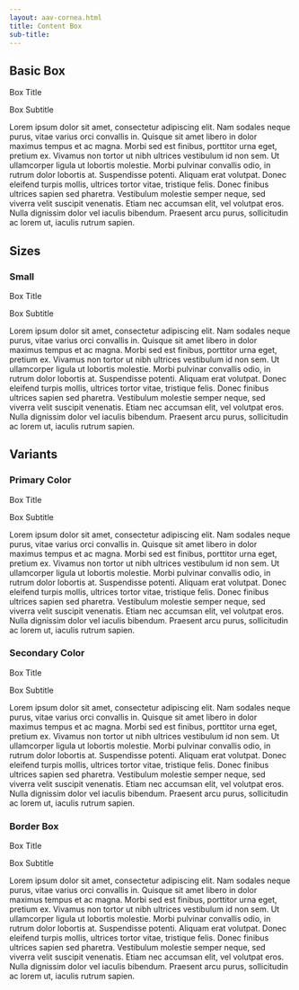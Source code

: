 ```yaml
--- 
layout: aav-cornea.html 
title: Content Box
sub-title:
---
```


## Basic Box

<div class="element-box">
    <div class="box">
        <p class="box__title">Box Title</p>
        <p class="box__sub-title">Box Subtitle</p>
        <p>Lorem ipsum dolor sit amet, consectetur adipiscing elit. Nam sodales neque purus, vitae varius orci convallis in. Quisque sit amet libero in dolor maximus tempus et ac magna. Morbi sed est finibus, porttitor urna eget, pretium ex. Vivamus non tortor ut nibh ultrices vestibulum id non sem. Ut ullamcorper ligula ut lobortis molestie. Morbi pulvinar convallis odio, in rutrum dolor lobortis at. Suspendisse potenti. Aliquam erat volutpat. Donec eleifend turpis mollis, ultrices tortor vitae, tristique felis. Donec finibus ultrices sapien sed pharetra. Vestibulum molestie semper neque, sed viverra velit suscipit venenatis. Etiam nec accumsan elit, vel volutpat eros. Nulla dignissim dolor vel iaculis bibendum. Praesent arcu purus, sollicitudin ac lorem ut, iaculis rutrum sapien. </p>
    </div>
</div>

## Sizes
### Small

<div class="element-box">
    <div class="box box--sm">
        <p class="box__title">Box Title</p>
        <p class="box__sub-title">Box Subtitle</p>
        <p>Lorem ipsum dolor sit amet, consectetur adipiscing elit. Nam sodales neque purus, vitae varius orci convallis in. Quisque sit amet libero in dolor maximus tempus et ac magna. Morbi sed est finibus, porttitor urna eget, pretium ex. Vivamus non tortor ut nibh ultrices vestibulum id non sem. Ut ullamcorper ligula ut lobortis molestie. Morbi pulvinar convallis odio, in rutrum dolor lobortis at. Suspendisse potenti. Aliquam erat volutpat. Donec eleifend turpis mollis, ultrices tortor vitae, tristique felis. Donec finibus ultrices sapien sed pharetra. Vestibulum molestie semper neque, sed viverra velit suscipit venenatis. Etiam nec accumsan elit, vel volutpat eros. Nulla dignissim dolor vel iaculis bibendum. Praesent arcu purus, sollicitudin ac lorem ut, iaculis rutrum sapien. </p>
    </div>
</div>

## Variants
### Primary Color
<div class="element-box">
    <div class="box box--primary">
        <p class="box__title">Box Title</p>
        <p class="box__sub-title">Box Subtitle</p>
        <p>Lorem ipsum dolor sit amet, consectetur adipiscing elit. Nam sodales neque purus, vitae varius orci convallis in. Quisque sit amet libero in dolor maximus tempus et ac magna. Morbi sed est finibus, porttitor urna eget, pretium ex. Vivamus non tortor ut nibh ultrices vestibulum id non sem. Ut ullamcorper ligula ut lobortis molestie. Morbi pulvinar convallis odio, in rutrum dolor lobortis at. Suspendisse potenti. Aliquam erat volutpat. Donec eleifend turpis mollis, ultrices tortor vitae, tristique felis. Donec finibus ultrices sapien sed pharetra. Vestibulum molestie semper neque, sed viverra velit suscipit venenatis. Etiam nec accumsan elit, vel volutpat eros. Nulla dignissim dolor vel iaculis bibendum. Praesent arcu purus, sollicitudin ac lorem ut, iaculis rutrum sapien. </p>
    </div>
</div>

### Secondary Color

<div class="element-box">
    <div class="box box--secondary">
        <p class="box__title">Box Title</p>
        <p class="box__sub-title">Box Subtitle</p>
        <p>Lorem ipsum dolor sit amet, consectetur adipiscing elit. Nam sodales neque purus, vitae varius orci convallis in. Quisque sit amet libero in dolor maximus tempus et ac magna. Morbi sed est finibus, porttitor urna eget, pretium ex. Vivamus non tortor ut nibh ultrices vestibulum id non sem. Ut ullamcorper ligula ut lobortis molestie. Morbi pulvinar convallis odio, in rutrum dolor lobortis at. Suspendisse potenti. Aliquam erat volutpat. Donec eleifend turpis mollis, ultrices tortor vitae, tristique felis. Donec finibus ultrices sapien sed pharetra. Vestibulum molestie semper neque, sed viverra velit suscipit venenatis. Etiam nec accumsan elit, vel volutpat eros. Nulla dignissim dolor vel iaculis bibendum. Praesent arcu purus, sollicitudin ac lorem ut, iaculis rutrum sapien. </p>
    </div>
</div>

### Border Box

<div class="element-box">
    <div class="box box--border">
        <p class="box__title">Box Title</p>
        <p class="box__sub-title">Box Subtitle</p>
        <p>Lorem ipsum dolor sit amet, consectetur adipiscing elit. Nam sodales neque purus, vitae varius orci convallis in. Quisque sit amet libero in dolor maximus tempus et ac magna. Morbi sed est finibus, porttitor urna eget, pretium ex. Vivamus non tortor ut nibh ultrices vestibulum id non sem. Ut ullamcorper ligula ut lobortis molestie. Morbi pulvinar convallis odio, in rutrum dolor lobortis at. Suspendisse potenti. Aliquam erat volutpat. Donec eleifend turpis mollis, ultrices tortor vitae, tristique felis. Donec finibus ultrices sapien sed pharetra. Vestibulum molestie semper neque, sed viverra velit suscipit venenatis. Etiam nec accumsan elit, vel volutpat eros. Nulla dignissim dolor vel iaculis bibendum. Praesent arcu purus, sollicitudin ac lorem ut, iaculis rutrum sapien. </p>
    </div>
</div>